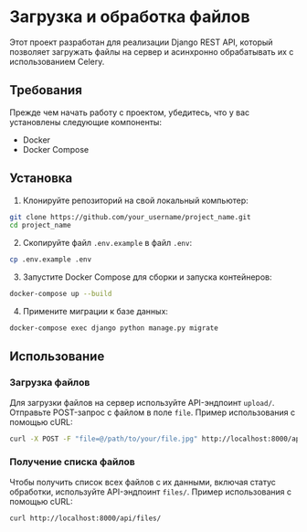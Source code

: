 # Загрузка и обработка файлов

Этот проект разработан для реализации Django REST API, который позволяет загружать файлы на сервер и асинхронно обрабатывать их с использованием Celery.

## Требования

Прежде чем начать работу с проектом, убедитесь, что у вас установлены следующие компоненты:

- Docker
- Docker Compose

## Установка

1. Клонируйте репозиторий на свой локальный компьютер:

```bash
git clone https://github.com/your_username/project_name.git
cd project_name
```

2. Скопируйте файл `.env.example` в файл `.env`:

```bash
cp .env.example .env
```

3. Запустите Docker Compose для сборки и запуска контейнеров:

```bash
docker-compose up --build
```

4. Примените миграции к базе данных:

```bash
docker-compose exec django python manage.py migrate
```

## Использование

### Загрузка файлов

Для загрузки файлов на сервер используйте API-эндпоинт `upload/`. Отправьте POST-запрос с файлом в поле `file`. Пример использования с помощью cURL:

```bash
curl -X POST -F "file=@/path/to/your/file.jpg" http://localhost:8000/api/upload/
```

### Получение списка файлов

Чтобы получить список всех файлов с их данными, включая статус обработки, используйте API-эндпоинт `files/`. Пример использования с помощью cURL:

```bash
curl http://localhost:8000/api/files/
```
